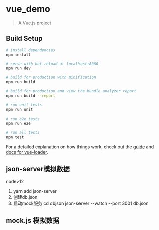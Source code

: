 # vue_demo

> A Vue.js project

## Build Setup

``` bash
# install dependencies
npm install

# serve with hot reload at localhost:8080
npm run dev

# build for production with minification
npm run build

# build for production and view the bundle analyzer report
npm run build --report

# run unit tests
npm run unit

# run e2e tests
npm run e2e

# run all tests
npm test
```

For a detailed explanation on how things work, check out the [guide](http://vuejs-templates.github.io/webpack/) and [docs for vue-loader](http://vuejs.github.io/vue-loader).



## json-server模拟数据

node>12
 1. yarn add json-server  
 2. 创建db.json
 3. 启动mock服务
    cd dbjson
    json-server --watch --port 3001 db.json 

## mock.js 模拟数据

